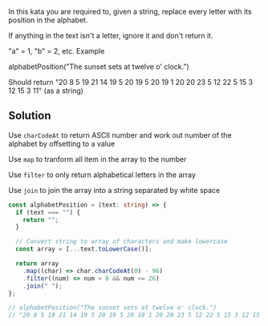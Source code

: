 In this kata you are required to, given a string, replace every letter with its position in the alphabet.

If anything in the text isn't a letter, ignore it and don't return it.

"a" = 1, "b" = 2, etc.
Example

alphabetPosition("The sunset sets at twelve o' clock.")

Should return "20 8 5 19 21 14 19 5 20 19 5 20 19 1 20 20 23 5 12 22 5 15 3 12 15 3 11" (as a string)

## Solution

Use `charCodeAt` to return ASCII number and work out number of the alphabet by offsetting to a value

Use `map` to tranform all item in the array to the number

Use `filter` to only return alphabetical letters in the array

Use `join` to join the array into a string separated by white space

```typescript
const alphabetPosition = (text: string) => {
  if (text === "") {
    return "";
  }

  // Convert string to array of characters and make lowercase
  const array = [...text.toLowerCase()];

  return array
    .map((char) => char.charCodeAt(0) - 96)
    .filter((num) => num > 0 && num <= 26)
    .join(" ");
};

// alphabetPosition("The sunset sets at twelve o' clock.")
// "20 8 5 19 21 14 19 5 20 19 5 20 19 1 20 20 23 5 12 22 5 15 3 12 15 3 11"
```
